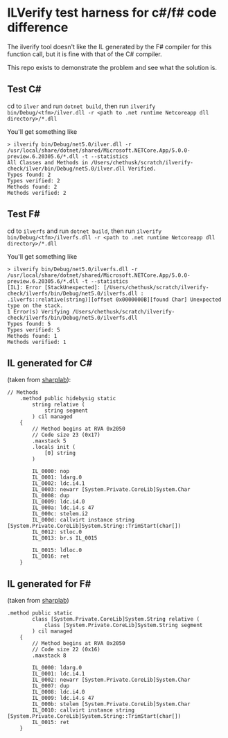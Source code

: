 # ILVerify test harness for c#/f# code difference

The ilverify tool doesn't like the IL generated by the F# compiler for this function call, but it is fine with that of the C# compiler.

This repo exists to demonstrate the problem and see what the solution is.

## Test C\#

cd to `ilver` and run `dotnet build`, then run `ilverify bin/Debug/<tfm>/ilver.dll -r <path to .net runtime Netcoreapp dll directory>/*.dll`

You'll get something like

```
> ilverify bin/Debug/net5.0/ilver.dll -r /usr/local/share/dotnet/shared/Microsoft.NETCore.App/5.0.0-preview.6.20305.6/*.dll -t --statistics
All Classes and Methods in /Users/chethusk/scratch/ilverify-check/ilver/bin/Debug/net5.0/ilver.dll Verified.
Types found: 2
Types verified: 2
Methods found: 2
Methods verified: 2
```

## Test F\#

cd to `ilverfs` and run `dotnet build`, then run `ilverify bin/Debug/<tfm>/ilverfs.dll -r <path to .net runtime Netcoreapp dll directory>/*.dll`

You'll get something like

```
> ilverify bin/Debug/net5.0/ilverfs.dll -r /usr/local/share/dotnet/shared/Microsoft.NETCore.App/5.0.0-preview.6.20305.6/*.dll -t --statistics
[IL]: Error [StackUnexpected]: [/Users/chethusk/scratch/ilverify-check/ilverfs/bin/Debug/net5.0/ilverfs.dll : .ilverfs::relative(string)][offset 0x0000000B][found Char] Unexpected type on the stack.
1 Error(s) Verifying /Users/chethusk/scratch/ilverify-check/ilverfs/bin/Debug/net5.0/ilverfs.dll
Types found: 5
Types verified: 5
Methods found: 1
Methods verified: 1
```

## IL generated for C\#

(taken from [sharplab](https://sharplab.io/#v2:C4LglgNgNAJiDUAfAAgJgIwFgBQyDMABGgQMIEDeOB1Rhy6AbAQMrABOYAdgOYFsCmEAIbAwAN34EAFKw48CAZ37cAtv07AAlBSo09yAOyLlajQDoAKhxWshbYFM78A7gG0AuuQDkAei8BfTQBuXWp/HH8gA)):


```il
// Methods
    .method public hidebysig static 
        string relative (
            string segment
        ) cil managed 
    {
        // Method begins at RVA 0x2050
        // Code size 23 (0x17)
        .maxstack 5
        .locals init (
            [0] string
        )

        IL_0000: nop
        IL_0001: ldarg.0
        IL_0002: ldc.i4.1
        IL_0003: newarr [System.Private.CoreLib]System.Char
        IL_0008: dup
        IL_0009: ldc.i4.0
        IL_000a: ldc.i4.s 47
        IL_000c: stelem.i2
        IL_000d: callvirt instance string [System.Private.CoreLib]System.String::TrimStart(char[])
        IL_0012: stloc.0
        IL_0013: br.s IL_0015

        IL_0015: ldloc.0
        IL_0016: ret
    }
```

## IL generated for F\#

(taken from [sharplab](https://sharplab.io/#v2:DYLgZgzgNALiCWwoBMQGoA+ACLwCmMWATnsAIYzwBueWAFBHgOYC2eAdoSFhDEfOyYBKLAF4AsACgcMnszacAdABV+LAMowyRQgG1sAcgD0BrBgC6QA=))

```il
.method public static 
        class [System.Private.CoreLib]System.String relative (
            class [System.Private.CoreLib]System.String segment
        ) cil managed 
    {
        // Method begins at RVA 0x2050
        // Code size 22 (0x16)
        .maxstack 8

        IL_0000: ldarg.0
        IL_0001: ldc.i4.1
        IL_0002: newarr [System.Private.CoreLib]System.Char
        IL_0007: dup
        IL_0008: ldc.i4.0
        IL_0009: ldc.i4.s 47
        IL_000b: stelem [System.Private.CoreLib]System.Char
        IL_0010: callvirt instance string [System.Private.CoreLib]System.String::TrimStart(char[])
        IL_0015: ret
    }
```